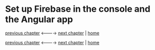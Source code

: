 # Set up Firebase in the console and the Angular app

[previous chapter](Chapter_03.md) <----> [next chapter](Chapter_05.md) | [home](README.md)


[previous chapter](Chapter_03.md) <----> [next chapter](Chapter_05.md) | [home](README.md)
